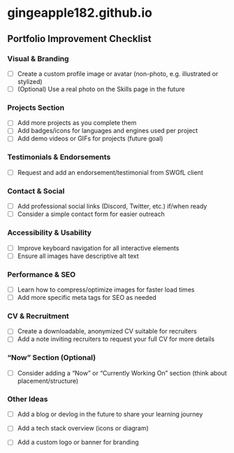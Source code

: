 # gingeapple182.github.io

## Portfolio Improvement Checklist

### Visual & Branding
- [ ] Create a custom profile image or avatar (non-photo, e.g. illustrated or stylized)
- [ ] (Optional) Use a real photo on the Skills page in the future

### Projects Section
- [ ] Add more projects as you complete them
- [ ] Add badges/icons for languages and engines used per project
- [ ] Add demo videos or GIFs for projects (future goal)

### Testimonials & Endorsements
- [ ] Request and add an endorsement/testimonial from SWGfL client

### Contact & Social
- [ ] Add professional social links (Discord, Twitter, etc.) if/when ready
- [ ] Consider a simple contact form for easier outreach

### Accessibility & Usability
- [ ] Improve keyboard navigation for all interactive elements
- [ ] Ensure all images have descriptive alt text

### Performance & SEO
- [ ] Learn how to compress/optimize images for faster load times
- [ ] Add more specific meta tags for SEO as needed

### CV & Recruitment
- [ ] Create a downloadable, anonymized CV suitable for recruiters
- [ ] Add a note inviting recruiters to request your full CV for more details

### “Now” Section (Optional)
- [ ] Consider adding a “Now” or “Currently Working On” section (think about placement/structure)

### Other Ideas
- [ ] Add a blog or devlog in the future to share your learning journey
- [ ] Add a tech stack overview (icons or diagram)
- [ ] Add a custom logo or banner for branding

